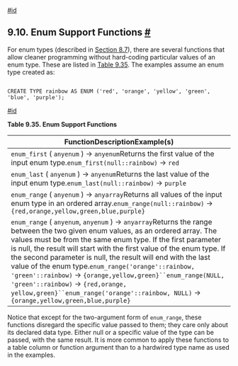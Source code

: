 [#id](#FUNCTIONS-ENUM)

## 9.10. Enum Support Functions [#](#FUNCTIONS-ENUM)

For enum types (described in [Section 8.7](datatype-enum)), there are several functions that allow cleaner programming without hard-coding particular values of an enum type. These are listed in [Table 9.35](functions-enum#FUNCTIONS-ENUM-TABLE). The examples assume an enum type created as:

```

CREATE TYPE rainbow AS ENUM ('red', 'orange', 'yellow', 'green', 'blue', 'purple');
```

[#id](#FUNCTIONS-ENUM-TABLE)

**Table 9.35. Enum Support Functions**

| FunctionDescriptionExample(s)                                                                                                                                                                                                                                                                                                                                                                                                                                                                                                                                                             |
| ----------------------------------------------------------------------------------------------------------------------------------------------------------------------------------------------------------------------------------------------------------------------------------------------------------------------------------------------------------------------------------------------------------------------------------------------------------------------------------------------------------------------------------------------------------------------------------------- |
| `enum_first` ( `anyenum` ) → `anyenum`Returns the first value of the input enum type.`enum_first(null::rainbow)` → `red`                                                                                                                                                                                                                                                                                                                                                                                                                                                              |
| `enum_last` ( `anyenum` ) → `anyenum`Returns the last value of the input enum type.`enum_last(null::rainbow)` → `purple`                                                                                                                                                                                                                                                                                                                                                                                                                                                              |
| `enum_range` ( `anyenum` ) → `anyarray`Returns all values of the input enum type in an ordered array.`enum_range(null::rainbow)` → `{red,orange,yellow,​green,blue,purple}`                                                                                                                                                                                                                                                                                                                                                                                                           |
| `enum_range` ( `anyenum`, `anyenum` ) → `anyarray`Returns the range between the two given enum values, as an ordered array. The values must be from the same enum type. If the first parameter is null, the result will start with the first value of the enum type. If the second parameter is null, the result will end with the last value of the enum type.`enum_range('orange'::rainbow, 'green'::rainbow)` → `{orange,yellow,green}``enum_range(NULL, 'green'::rainbow)` → `{red,orange,​yellow,green}``enum_range('orange'::rainbow, NULL)` → `{orange,yellow,green,​blue,purple}` |


Notice that except for the two-argument form of `enum_range`, these functions disregard the specific value passed to them; they care only about its declared data type. Either null or a specific value of the type can be passed, with the same result. It is more common to apply these functions to a table column or function argument than to a hardwired type name as used in the examples.